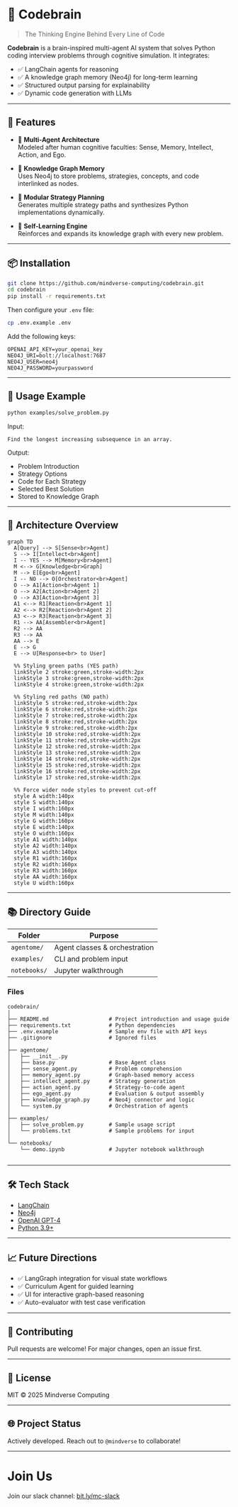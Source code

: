 
# 🧠 Codebrain

> The Thinking Engine Behind Every Line of Code

**Codebrain** is a brain-inspired multi-agent AI system that solves Python coding interview problems through cognitive simulation. It integrates:
- ✅ LangChain agents for reasoning
- ✅ A knowledge graph memory (Neo4j) for long-term learning
- ✅ Structured output parsing for explainability
- ✅ Dynamic code generation with LLMs

---


## 🚀 Features

- 🧠 **Multi-Agent Architecture**  
  Modeled after human cognitive faculties: Sense, Memory, Intellect, Action, and Ego.

- 📘 **Knowledge Graph Memory**  
  Uses Neo4j to store problems, strategies, concepts, and code interlinked as nodes.

- 🧩 **Modular Strategy Planning**  
  Generates multiple strategy paths and synthesizes Python implementations dynamically.

- 🔁 **Self-Learning Engine**  
  Reinforces and expands its knowledge graph with every new problem.

---

## 📦 Installation

```bash
git clone https://github.com/mindverse-computing/codebrain.git
cd codebrain
pip install -r requirements.txt
```

Then configure your `.env` file:

```bash
cp .env.example .env
```

Add the following keys:

```
OPENAI_API_KEY=your_openai_key
NEO4J_URI=bolt://localhost:7687
NEO4J_USER=neo4j
NEO4J_PASSWORD=yourpassword
```

---

## 🧪 Usage Example

```bash
python examples/solve_problem.py
```

Input:
```
Find the longest increasing subsequence in an array.
```

Output:
- Problem Introduction
- Strategy Options
- Code for Each Strategy
- Selected Best Solution
- Stored to Knowledge Graph

---

## 🧠 Architecture Overview

```mermaid
graph TD
  A[Query] --> S[Sense<br>Agent]
  S --> I[Intellect<br>Agent]
  I -- YES --> M[Memory<br>Agent]
  M <--> G[Knowledge<br>Graph]
  M --> E[Ego<br>Agent]
  I -- NO --> O[Orchestrator<br>Agent]
  O --> A1[Action<br>Agent 1]
  O --> A2[Action<br>Agent 2]
  O --> A3[Action<br>Agent 3]
  A1 <--> R1[Reaction<br>Agent 1]
  A2 <--> R2[Reaction<br>Agent 2]
  A3 <--> R3[Reaction<br>Agent 3]
  R1 --> AA[Assembler<br>Agent]
  R2 --> AA
  R3 --> AA
  AA --> E
  E --> G
  E --> U[Response<br> to User]

  %% Styling green paths (YES path)
  linkStyle 2 stroke:green,stroke-width:2px      
  linkStyle 3 stroke:green,stroke-width:2px      
  linkStyle 4 stroke:green,stroke-width:2px      

  %% Styling red paths (NO path)
  linkStyle 5 stroke:red,stroke-width:2px       
  linkStyle 6 stroke:red,stroke-width:2px        
  linkStyle 7 stroke:red,stroke-width:2px        
  linkStyle 8 stroke:red,stroke-width:2px        
  linkStyle 9 stroke:red,stroke-width:2px        
  linkStyle 10 stroke:red,stroke-width:2px       
  linkStyle 11 stroke:red,stroke-width:2px       
  linkStyle 12 stroke:red,stroke-width:2px       
  linkStyle 13 stroke:red,stroke-width:2px       
  linkStyle 14 stroke:red,stroke-width:2px       
  linkStyle 15 stroke:red,stroke-width:2px       
  linkStyle 16 stroke:red,stroke-width:2px       
  linkStyle 17 stroke:red,stroke-width:2px       

  %% Force wider node styles to prevent cut-off
  style A width:140px
  style S width:140px
  style I width:160px
  style M width:140px
  style G width:160px
  style E width:140px
  style O width:160px
  style A1 width:140px
  style A2 width:140px
  style A3 width:140px
  style R1 width:160px
  style R2 width:160px
  style R3 width:160px
  style AA width:160px
  style U width:160px          
```



---

## 📚 Directory Guide

| Folder       | Purpose                          |
|--------------|----------------------------------|
| `agentome/`  | Agent classes & orchestration    |
| `examples/`  | CLI and problem input            |
| `notebooks/` | Jupyter walkthrough     

### Files

```
codebrain/
│
├── README.md                   # Project introduction and usage guide
├── requirements.txt            # Python dependencies
├── .env.example                # Sample env file with API keys
├── .gitignore                  # Ignored files
│
├── agentome/
│   ├── __init__.py
│   ├── base.py                 # Base Agent class
│   ├── sense_agent.py          # Problem comprehension
│   ├── memory_agent.py         # Graph-based memory access
│   ├── intellect_agent.py      # Strategy generation
│   ├── action_agent.py         # Strategy-to-code agent
│   ├── ego_agent.py            # Evaluation & output assembly
│   ├── knowledge_graph.py      # Neo4j connector and logic
│   └── system.py               # Orchestration of agents
│
├── examples/
│   ├── solve_problem.py        # Sample usage script
│   └── problems.txt            # Sample problems for input
│
└── notebooks/
    └── demo.ipynb              # Jupyter notebook walkthrough


```         

---

## 🛠️ Tech Stack

- [LangChain](https://github.com/hwchase17/langchain)
- [Neo4j](https://neo4j.com/)
- [OpenAI GPT-4](https://platform.openai.com/)
- [Python 3.9+](https://www.python.org/)

---

## 📈 Future Directions

- ✅ LangGraph integration for visual state workflows
- ✅ Curriculum Agent for guided learning
- ✅ UI for interactive graph-based reasoning
- ✅ Auto-evaluator with test case verification

---

## 🤝 Contributing

Pull requests are welcome! For major changes, open an issue first.

---

## 📄 License

MIT © 2025 Mindverse Computing

---

## 🌐 Project Status

Actively developed. Reach out to `@mindverse` to collaborate! 

-------

# Join Us

Join our slack channel: [bit.ly/mc-slack](bit.ly/mc-slack)
